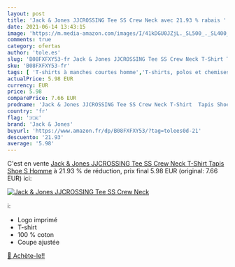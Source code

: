 ```yaml
---
layout: post
title: 'Jack & Jones JJCROSSING Tee SS Crew Neck avec 21.93 % rabais '
date: 2021-06-14 13:43:15
image: 'https://m.media-amazon.com/images/I/41kDGU0JZjL._SL500_._SL400_.jpg'
comments: true
category: ofertas
author: 'tole.es'
slug: 'B08FXFXY53-fr Jack & Jones JJCROSSING Tee SS Crew Neck T-Shirt Tapis...'
sku: 'B08FXFXY53-fr'
tags: [ 'T-shirts à manches courtes homme','T-shirts, polos et chemises homme','Vêtements','Vêtements homme','jack & jones', ]
actualPrice: 5.98 EUR
currency: EUR
price: 5.98
comparePrice: 7.66 EUR
prodname: 'Jack & Jones JJCROSSING Tee SS Crew Neck T-Shirt  Tapis Shoe  S Homme'
country: 'fr'
flag: '🇫🇷'
brand: 'Jack & Jones'
buyurl: 'https://www.amazon.fr/dp/B08FXFXY53/?tag=tolees0d-21'
descuento: '21.93'
average: '5.98'
---
```


C'est en vente [Jack & Jones JJCROSSING Tee SS Crew Neck T-Shirt  Tapis Shoe  S Homme](https://www.amazon.fr/dp/B08FXFXY53/?tag=tolees0d-21)  à  21.93 % de réduction, prix final  5.98 EUR (original: 7.66 EUR) ici:

[![Jack & Jones JJCROSSING Tee SS Crew Neck](https://m.media-amazon.com/images/I/41kDGU0JZjL._SL500_._SL400_.jpg)](https://www.amazon.fr/dp/B08FXFXY53/?tag=tolees0d-21)

ℹ️:

- Logo imprimé
- T-shirt
- 100 % coton
- Coupe ajustée

[🛒 Achète-le!!](https://www.amazon.fr/dp/B08FXFXY53/?tag=tolees0d-21)

